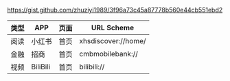 
https://gist.github.com/zhuziyi1989/3f96a73c45a87778b560e44cb551ebd2

| 类型 | APP      | 页面 | URL Scheme          |
|----|----------|----|---------------------|
| 阅读 | 小红书      | 首页 | xhsdiscover://home/ |
| 金融 | 招商       | 首页 | cmbmobilebank://    |
| 视频 | BiliBili | 首页 | bilibili://         |
